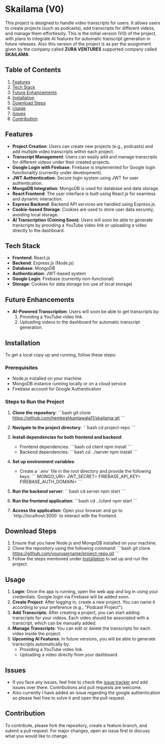 # Skailama (V0)

This project is designed to handle video transcripts for users. It allows users to create projects (such as podcasts), add transcripts for different videos, and manage them effortlessly. This is the initial version (V0) of the project, with plans to integrate AI features for automatic transcript generation in future releases.
Also this version of the project is as per the assignment given by the company called **ZURA VENTURES** supported company called **SKAILAMA**.

## Table of Contents
1. [Features](#features)
2. [Tech Stack](#tech-stack)
3. [Future Enhancements](#future-enhancements)
4. [Installation](#installation)
5. [Download Steps](#download-steps)
6. [Usage](#usage)
7. [Issues](#issues)
8. [Contribution](#contribution)

## Features
- **Project Creation**: Users can create new projects (e.g., podcasts) and add multiple video transcripts within each project.
- **Transcript Management**: Users can easily add and manage transcripts for different videos under their created projects.
- **Google Login with Firebase**: Firebase is implemented for Google login functionality (currently under development).
- **JWT Authentication**: Secure login system using JWT for user authentication.
- **MongoDB Integration**: MongoDB is used for database and data storage.
- **React Frontend**: The user interface is built using React.js for seamless and dynamic interaction.
- **Express Backend**: Backend API services are handled using Express.js.
- **Cookie-based Storage**: Cookies are used to store user data securely, avoiding local storage.
- **AI Transcription (Coming Soon)**: Users will soon be able to generate transcripts by providing a YouTube video link or uploading a video directly to the dashboard.

## Tech Stack
- **Frontend**: React.js
- **Backend**: Express.js (Node.js)
- **Database**: MongoDB
- **Authentication**: JWT-based system
- **Google Login**: Firebase (currently non-functional)
- **Storage**: Cookies for data storage (no use of local storage)

## Future Enhancements
- **AI-Powered Transcription**: Users will soon be able to get transcripts by:
  1. Providing a YouTube video link.
  2. Uploading videos to the dashboard for automatic transcript generation.
  
## Installation

To get a local copy up and running, follow these steps:

### Prerequisites
- Node.js installed on your machine
- MongoDB instance running locally or on a cloud service
- Firebase account for Google Authentication

### Steps to Run the Project
1. **Clone the repository**:
   \`\`\`bash
   git clone https://github.com/hemkeshkantawala11/skailama.git
   \`\`\`

2. **Navigate to the project directory**:
   \`\`\`bash
   cd project-repo
   \`\`\`

3. **Install dependencies for both frontend and backend**:
   - Frontend dependencies:
     \`\`\`bash
     cd client
     npm install
     \`\`\`
   - Backend dependencies:
     \`\`\`bash
     cd ../server
     npm install
     \`\`\`

4. **Set up environment variables**:
   - Create a \`.env\` file in the root directory and provide the following keys:
     \`\`\`
     MONGO_URI=<Your MongoDB Connection String>
     JWT_SECRET=<Your JWT Secret>
     FIREBASE_API_KEY=<Your Firebase API Key>
     FIREBASE_AUTH_DOMAIN=<Your Firebase Auth Domain>
     \`\`\`

5. **Run the backend server**:
   \`\`\`bash
   cd server
   npm start
   \`\`\`

6. **Run the frontend application**:
   \`\`\`bash
   cd ../client
   npm start
   \`\`\`

7. **Access the application**:
   Open your browser and go to \`http://localhost:3000\` to interact with the frontend.

## Download Steps
1. Ensure that you have Node.js and MongoDB installed on your machine.
2. Clone the repository using the following command:
   \`\`\`bash
   git clone https://github.com/yourusername/project-repo.git
   \`\`\`
3. Follow the steps mentioned under [Installation](#installation) to set up and run the project.

## Usage
1. **Login**: Once the app is running, open the web app and log in using your credentials. Google login via Firebase will be added soon.
2. **Create Project**: After logging in, create a new project. You can name it according to your preference (e.g., "Podcast Project").
3. **Add Transcripts**: After creating a project, you can start adding transcripts for your videos. Each video should be associated with a transcript, which can be manually added.
4. **Manage Transcripts**: You can edit or delete the transcripts for each video inside the project.
5. **Upcoming AI Features**: In future versions, you will be able to generate transcripts automatically by:
   - Providing a YouTube video link.
   - Uploading a video directly from your dashboard.

## Issues
- If you face any issues, feel free to check the [issue tracker](https://github.com/hemkeshkantawala11/skailama/issues) and add issues over there. Contributions and pull requests are welcome.
- Also currently I have added an issue regarding the google authentication so please feel free to solve it and open the pull request.

## Contribution
To contribute, please fork the repository, create a feature branch, and submit a pull request. For major changes, open an issue first to discuss what you would like to change.

